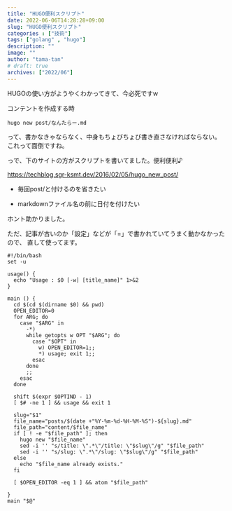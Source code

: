 ```yaml
---
title: "HUGO便利スクリプト"
date: 2022-06-06T14:28:28+09:00
slug: "HUGO便利スクリプト"
categories : ["技術"]
tags: ["golang" , "hugo"]
description: ""
image: ""
author: "tama-tan"
# draft: true
archives: ["2022/06"]
---
```


HUGOの使い方がようやくわかってきて、今必死ですw

コンテントを作成する時

```shell
hugo new post/なんたらー.md
```

って、書かなきゃならなく、中身もちょびちょび書き直さなければならない。
これって面倒ですね。

っで、下のサイトの方がスクリプトを書いてました。便利便利♪

https://techblog.sgr-ksmt.dev/2016/02/05/hugo_new_post/

- 毎回post/と付けるのを省きたい

- markdownファイル名の前に日付を付けたい

ホント助かりました。

ただ、記事が古いのか「設定」などが「=」で書かれていてうまく動かなかったので、
直して使ってます。


```shell
#!/bin/bash
set -u

usage() {
  echo "Usage : $0 [-w] [title_name]" 1>&2
}

main () {
  cd $(cd $(dirname $0) && pwd)
  OPEN_EDITOR=0
  for ARG; do
    case "$ARG" in
      -*)
      while getopts w OPT "$ARG"; do
        case "$OPT" in
          w) OPEN_EDITOR=1;;
          *) usage; exit 1;;
        esac
      done
      ;;
    esac
  done

  shift $(expr $OPTIND - 1)
  [ $# -ne 1 ] && usage && exit 1

  slug="$1"
  file_name="posts/$(date +"%Y-%m-%d-%H-%M-%S")-${slug}.md"
  file_path="content/$file_name"
  if [ ! -e "$file_path" ]; then
    hugo new "$file_name"
    sed -i '' "s/title: \".*\"/title: \"$slug\"/g" "$file_path"
    sed -i '' "s/slug: \".*\"/slug: \"$slug\"/g" "$file_path"
  else
    echo "$file_name already exists."
  fi

  [ $OPEN_EDITOR -eq 1 ] && atom "$file_path"

}
main "$@"
```
